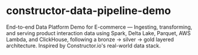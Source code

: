 # constructor-data-pipeline-demo
End-to-end Data Platform Demo for E-commerce — Ingesting, transforming, and serving product interaction data using Spark, Delta Lake, Parquet, AWS Lambda, and ClickHouse, following a bronze → silver → gold layered architecture. Inspired by Constructor.io's real-world data stack.
